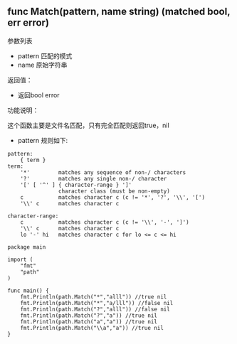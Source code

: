 ﻿## func Match(pattern, name string) (matched bool, err error)

参数列表

- pattern 匹配的模式
- name 原始字符串

返回值：

- 返回bool error

功能说明：

这个函数主要是文件名匹配，只有完全匹配则返回true，nil
- pattern 规则如下:
~~~
pattern:
	{ term }
term:
	'*'         matches any sequence of non-/ characters
	'?'         matches any single non-/ character
	'[' [ '^' ] { character-range } ']'
	            character class (must be non-empty)
	c           matches character c (c != '*', '?', '\\', '[')
	'\\' c      matches character c

character-range:
	c           matches character c (c != '\\', '-', ']')
	'\\' c      matches character c
	lo '-' hi   matches character c for lo <= c <= hi

package main

import (
	"fmt"
	"path"
)

func main() {
	fmt.Println(path.Match("*","alll")) //true nil
	fmt.Println(path.Match("*","a/lll")) //false nil
	fmt.Println(path.Match("?","alll")) //false nil
	fmt.Println(path.Match("?","a")) //true nil
	fmt.Println(path.Match("a","a")) //true nil
	fmt.Println(path.Match("\\a","a")) //true nil
}
~~~